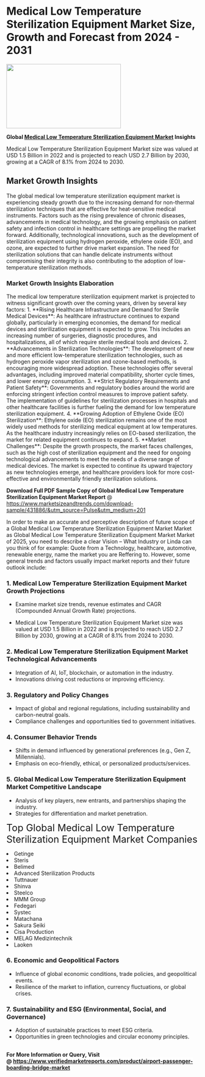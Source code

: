 <H1>Medical Low Temperature Sterilization Equipment Market Size, Growth and Forecast from 2024 - 2031</H1><img class="aligncenter size-medium wp-image-584254" src="https://thirdeyenews.in/wp-content/uploads/2024/09/Global-Market-Research-300x168.jpeg" alt="" width="300" height="168" /><p><strong>Global&nbsp;<a href="https://www.marketsizeandtrends.com/download-sample/431886/&amp;utm_source=Pulse&amp;utm_medium=201">Medical Low Temperature Sterilization Equipment Market</a> Insights</strong></p><p>Medical Low Temperature Sterilization Equipment Market size was valued at USD 1.5 Billion in 2022 and is projected to reach USD 2.7 Billion by 2030, growing at a CAGR of 8.1% from 2024 to 2030.</p><p><h2>Market Growth Insights</h2> The global medical low temperature sterilization equipment market is experiencing steady growth due to the increasing demand for non-thermal sterilization techniques that are effective for heat-sensitive medical instruments. Factors such as the rising prevalence of chronic diseases, advancements in medical technology, and the growing emphasis on patient safety and infection control in healthcare settings are propelling the market forward. Additionally, technological innovations, such as the development of sterilization equipment using hydrogen peroxide, ethylene oxide (EO), and ozone, are expected to further drive market expansion. The need for sterilization solutions that can handle delicate instruments without compromising their integrity is also contributing to the adoption of low-temperature sterilization methods. <h3>Market Growth Insights Elaboration</h3> The medical low temperature sterilization equipment market is projected to witness significant growth over the coming years, driven by several key factors: 1. **Rising Healthcare Infrastructure and Demand for Sterile Medical Devices**: As healthcare infrastructure continues to expand globally, particularly in emerging economies, the demand for medical devices and sterilization equipment is expected to grow. This includes an increasing number of surgeries, diagnostic procedures, and hospitalizations, all of which require sterile medical tools and devices. 2. **Advancements in Sterilization Technologies**: The development of new and more efficient low-temperature sterilization technologies, such as hydrogen peroxide vapor sterilization and ozone-based methods, is encouraging more widespread adoption. These technologies offer several advantages, including improved material compatibility, shorter cycle times, and lower energy consumption. 3. **Strict Regulatory Requirements and Patient Safety**: Governments and regulatory bodies around the world are enforcing stringent infection control measures to improve patient safety. The implementation of guidelines for sterilization processes in hospitals and other healthcare facilities is further fueling the demand for low temperature sterilization equipment. 4. **Growing Adoption of Ethylene Oxide (EO) Sterilization**: Ethylene oxide (EO) sterilization remains one of the most widely used methods for sterilizing medical equipment at low temperatures. As the healthcare industry increasingly relies on EO-based sterilization, the market for related equipment continues to expand. 5. **Market Challenges**: Despite the growth prospects, the market faces challenges, such as the high cost of sterilization equipment and the need for ongoing technological advancements to meet the needs of a diverse range of medical devices. The market is expected to continue its upward trajectory as new technologies emerge, and healthcare providers look for more cost-effective and environmentally friendly sterilization solutions. </p><p><span class=""><strong>Download Full PDF Sample Copy of Global Medical Low Temperature Sterilization Equipment Market Report</strong> @ <a href="https://www.marketsizeandtrends.com/download-sample/431886/&amp;utm_source=Pulse&amp;utm_medium=201" target="_blank">https://www.marketsizeandtrends.com/download-sample/431886/&amp;utm_source=Pulse&amp;utm_medium=201</a></span></p><p>In order to make an accurate and perceptive description of future scope of a Global&nbsp;Medical Low Temperature Sterilization Equipment Market Market as Global&nbsp;Medical Low Temperature Sterilization Equipment Market Market of 2025, you need to describe a clear Vision &ndash; What Industry or Linda can you think of for example: Quote from a Technology, healthcare, automotive, renewable energy, name the market you are Reffering to. However, some general trends and factors usually impact market reports and their future outlook include:</p><h3>1.&nbsp;<strong>Medical Low Temperature Sterilization Equipment Market Growth Projections</strong></h3><ul><li>Examine market size trends, revenue estimates and CAGR (Compounded Annual Growth Rate) projections.</li><li><p>Medical Low Temperature Sterilization Equipment Market size was valued at USD 1.5 Billion in 2022 and is projected to reach USD 2.7 Billion by 2030, growing at a CAGR of 8.1% from 2024 to 2030.</p></li></ul><h3>2.&nbsp;<strong>Medical Low Temperature Sterilization Equipment Market Technological Advancements</strong></h3><ul><li>Integration of AI, IoT, blockchain, or automation in the industry.</li><li>Innovations driving cost reductions or improving efficiency.</li></ul><h3>3.&nbsp;<strong>Regulatory and Policy Changes</strong></h3><ul><li>Impact of global and regional regulations, including sustainability and carbon-neutral goals.</li><li>Compliance challenges and opportunities tied to government initiatives.</li></ul><h3>4.&nbsp;<strong>Consumer Behavior Trends</strong></h3><ul><li>Shifts in demand influenced by generational preferences (e.g., Gen Z, Millennials).</li><li>Emphasis on eco-friendly, ethical, or personalized products/services.</li></ul><h3>5.&nbsp;<strong>Global Medical Low Temperature Sterilization Equipment Market Competitive Landscape</strong></h3><ul><li>Analysis of key players, new entrants, and partnerships shaping the industry.</li><li>Strategies for differentiation and market penetration.</li></ul><p data-pm-slice="1 1 []"><span style="color: inherit; font-family: inherit; font-size: 25px;">Top Global Medical Low Temperature Sterilization Equipment Market Companies</span></p><div class="" data-test-id=""><p><li>Getinge</li><li> Steris</li><li> Belimed</li><li> Advanced Sterilization Products</li><li> Tuttnauer</li><li> Shinva</li><li> Steelco</li><li> MMM Group</li><li> Fedegari</li><li> Systec</li><li> Matachana</li><li> Sakura Seiki</li><li> Cisa Production</li><li> MELAG Medizintechnik</li><li> Laoken</li></p></div><h3>6.&nbsp;<strong>Economic and Geopolitical Factors</strong></h3><ul><li>Influence of global economic conditions, trade policies, and geopolitical events.</li><li>Resilience of the market to inflation, currency fluctuations, or global crises.</li></ul><h3>7.&nbsp;<strong>Sustainability and ESG (Environmental, Social, and Governance)</strong></h3><ul><li>Adoption of sustainable practices to meet ESG criteria.</li><li>Opportunities in green technologies and circular economy principles.</li></ul><h2><strong style="font-size: 14px;">For More Information or Query, Visit @&nbsp;</strong><a style="background-color: #ffffff; font-size: 14px;" href="https://www.marketsizeandtrends.com/report/medical-low-temperature-sterilization-equipment-market/" target="_blank">https://www.verifiedmarketreports.com/product/airport-passenger-boarding-bridge-market</a></h2>
